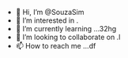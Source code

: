 - 👋 Hi, I’m @SouzaSim
- 👀 I’m interested in .
- 🌱 I’m currently learning ...32hg
- 💞️ I’m looking to collaborate on .l
- 📫 How to reach me ...df

<!---
SouzaSim/SouzaSim is a ✨ special ✨ repository because its `README.md` (this file) appears on your GitHub profile.
You can click the Preview link to take a look at your changes.
--->
